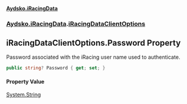 #### [Aydsko.iRacingData](index.md 'index')
### [Aydsko.iRacingData](index.md#Aydsko.iRacingData 'Aydsko.iRacingData').[iRacingDataClientOptions](iRacingDataClientOptions.md 'Aydsko.iRacingData.iRacingDataClientOptions')

## iRacingDataClientOptions.Password Property

Password associated with the iRacing user name used to authenticate.

```csharp
public string? Password { get; set; }
```

#### Property Value
[System.String](https://docs.microsoft.com/en-us/dotnet/api/System.String 'System.String')